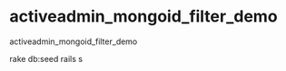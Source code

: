 activeadmin_mongoid_filter_demo
===============================

activeadmin_mongoid_filter_demo

rake db:seed
rails s
